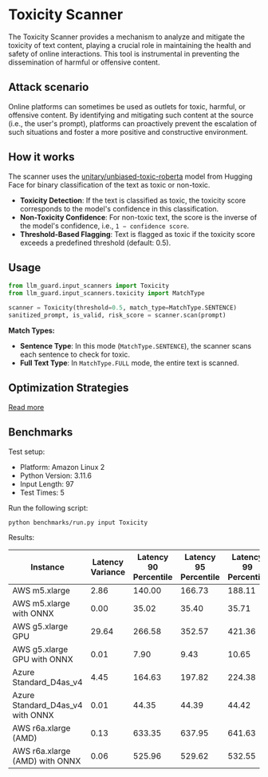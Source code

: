 # Toxicity Scanner

The Toxicity Scanner provides a mechanism to analyze and mitigate the toxicity of text content, playing a crucial role in maintaining the health and safety of online interactions.
This tool is instrumental in preventing the dissemination of harmful or offensive content.

## Attack scenario

Online platforms can sometimes be used as outlets for toxic, harmful, or offensive content. By identifying and
mitigating such content at the source (i.e., the user's prompt), platforms can proactively prevent the escalation of
such situations and foster a more positive and constructive environment.

## How it works

The scanner uses the [unitary/unbiased-toxic-roberta](https://huggingface.co/unitary/unbiased-toxic-roberta) model from Hugging Face for binary classification of the text as toxic or non-toxic.

- **Toxicity Detection**: If the text is classified as toxic, the toxicity score corresponds to the model's confidence in this classification.
- **Non-Toxicity Confidence**: For non-toxic text, the score is the inverse of the model's confidence, i.e., `1 − confidence score`.
- **Threshold-Based Flagging**: Text is flagged as toxic if the toxicity score exceeds a predefined threshold (default: 0.5).

## Usage

```python
from llm_guard.input_scanners import Toxicity
from llm_guard.input_scanners.toxicity import MatchType

scanner = Toxicity(threshold=0.5, match_type=MatchType.SENTENCE)
sanitized_prompt, is_valid, risk_score = scanner.scan(prompt)
```

**Match Types:**

- **Sentence Type**: In this mode (`MatchType.SENTENCE`), the scanner scans each sentence to check for toxic.
- **Full Text Type**: In `MatchType.FULL` mode, the entire text is scanned.

## Optimization Strategies

[Read more](../tutorials/optimization.md)

## Benchmarks

Test setup:

- Platform: Amazon Linux 2
- Python Version: 3.11.6
- Input Length: 97
- Test Times: 5

Run the following script:

```sh
python benchmarks/run.py input Toxicity
```

Results:

| Instance                         | Latency Variance | Latency 90 Percentile | Latency 95 Percentile | Latency 99 Percentile | Average Latency (ms) | QPS      |
|----------------------------------|------------------|-----------------------|-----------------------|-----------------------|----------------------|----------|
| AWS m5.xlarge                    | 2.86             | 140.00                | 166.73                | 188.11                | 86.41                | 1122.57  |
| AWS m5.xlarge with ONNX          | 0.00             | 35.02                 | 35.40                 | 35.71                 | 34.13                | 2842.49  |
| AWS g5.xlarge GPU                | 29.64            | 266.58                | 352.57                | 421.36                | 94.24                | 1029.32  |
| AWS g5.xlarge GPU with ONNX      | 0.01             | 7.90                  | 9.43                  | 10.65                 | 4.80                 | 20221.31 |
| Azure Standard_D4as_v4           | 4.45             | 164.63                | 197.82                | 224.38                | 97.62                | 993.66   |
| Azure Standard_D4as_v4 with ONNX | 0.01             | 44.35                 | 44.39                 | 44.42                 | 40.27                | 2408.71  |
| AWS r6a.xlarge (AMD)             | 0.13             | 633.35                | 637.95                | 641.63                | 620.79               | 156.25   |
| AWS r6a.xlarge (AMD) with ONNX   | 0.06             | 525.96                | 529.62                | 532.55                | 517.73               | 187.36   |
